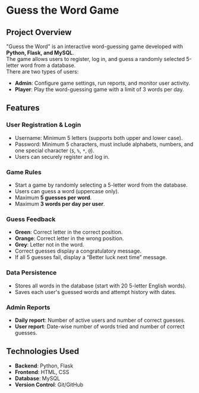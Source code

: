 # Guess the Word Game 

## Project Overview
"Guess the Word" is an interactive word-guessing game developed with **Python, Flask, and MySQL**.  
The game allows users to register, log in, and guess a randomly selected 5-letter word from a database.  
There are two types of users:

- **Admin**: Configure game settings, run reports, and monitor user activity.  
- **Player**: Play the word-guessing game with a limit of 3 words per day.  


## Features

### User Registration & Login
- Username: Minimum 5 letters (supports both upper and lower case).  
- Password: Minimum 5 characters, must include alphabets, numbers, and one special character (`$`, `%`, `*`, `@`).  
- Users can securely register and log in.

### Game Rules
- Start a game by randomly selecting a 5-letter word from the database.  
- Users can guess a word (uppercase only).  
- Maximum **5 guesses per word**.  
- Maximum **3 words per day per user**.  

### Guess Feedback
- **Green**: Correct letter in the correct position.  
- **Orange**: Correct letter in the wrong position.  
- **Grey**: Letter not in the word.  
- Correct guesses display a congratulatory message.  
- If all 5 guesses fail, display a “Better luck next time” message.  

### Data Persistence
- Stores all words in the database (start with 20 5-letter English words).  
- Saves each user's guessed words and attempt history with dates.  

### Admin Reports
- **Daily report**: Number of active users and number of correct guesses.  
- **User report**: Date-wise number of words tried and number of correct guesses.  


## Technologies Used
- **Backend**: Python, Flask  
- **Frontend**: HTML, CSS 
- **Database**: MySQL  
- **Version Control**: Git/GitHub  


